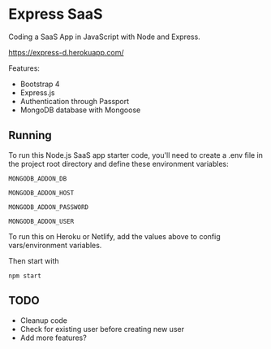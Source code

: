 # Express SaaS

Coding a SaaS App in JavaScript with Node and Express.

https://express-d.herokuapp.com/

Features:

- Bootstrap 4
- Express.js
- Authentication through Passport
- MongoDB database with Mongoose

## Running

To run this Node.js SaaS app starter code, you'll need to create a .env file in the project root directory and define these environment variables:

```
MONGODB_ADDON_DB

MONGODB_ADDON_HOST

MONGODB_ADDON_PASSWORD

MONGODB_ADDON_USER
```

To run this on Heroku or Netlify, add the values above to config vars/environment variables.

Then start with

```
npm start
```

## TODO

- Cleanup code
- Check for existing user before creating new user
- Add more features?
